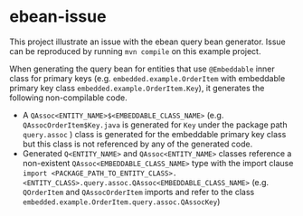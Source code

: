 # ebean-issue

This project illustrate an issue with the ebean query bean generator. Issue can be reproduced by running `mvn compile` on this example project.

When generating the query bean for entities that use `@Embeddable` inner class for primary keys (e.g. `embedded.example.OrderItem` with embeddable primary key class `embedded.example.OrderItem.Key`), it generates the following non-compilable code.
 * A `QAssoc<ENTITY_NAME>$<EMBEDDABLE_CLASS_NAME>` (e.g. `QAssocOrderItem$Key.java` is generated for `Key` under the package path `query.assoc` ) class is generated for the embeddable primary key class but this class is not referenced by any of the generated code.
 * Generated `Q<ENTITY_NAME>` and `QAssoc<ENTITY_NAME>` classes reference a non-existent `QAssoc<EMBEDDABLE_CLASS_NAME>` type with the import clause `import <PACKAGE_PATH_TO_ENTITY_CLASS>.<ENTITY_CLASS>.query.assoc.QAssoc<EMBEDDABLE_CLASS_NAME>` (e.g. `QOrderItem` and `QAssocOrderItem` imports and refer to the class `embedded.example.OrderItem.query.assoc.QAssocKey`)

